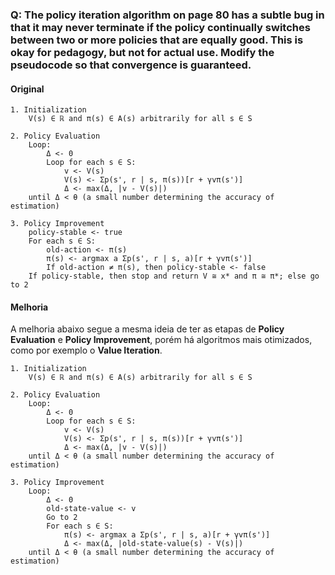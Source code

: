 ### Q: The policy iteration algorithm on page 80 has a subtle bug in that it may never terminate if the policy continually switches between two or more policies that are equally good. This is okay for pedagogy, but not for actual use. Modify the pseudocode so that convergence is guaranteed.

#### Original

```
1. Initialization
    V(s) ∈ ℝ and π(s) ∈ A(s) arbitrarily for all s ∈ S

2. Policy Evaluation
    Loop:
        Δ <- 0
        Loop for each s ∈ S:
            v <- V(s)
            V(s) <- Σp(s', r | s, π(s))[r + γvπ(s')]
            Δ <- max(Δ, |v - V(s)|)
    until Δ < θ (a small number determining the accuracy of estimation)

3. Policy Improvement 
    policy-stable <- true
    For each s ∈ S:
        old-action <- π(s)
        π(s) <- argmax a Σp(s', r | s, a)[r + γvπ(s')]
        If old-action ≠ π(s), then policy-stable <- false
    If policy-stable, then stop and return V ≅ x* and π ≅ π*; else go to 2 
```


#### Melhoria
A melhoria abaixo segue a mesma ideia de ter as etapas de **Policy Evaluation** e **Policy Improvement**, porém há algoritmos mais otimizados, como por exemplo o **Value Iteration**.

```
1. Initialization
    V(s) ∈ ℝ and π(s) ∈ A(s) arbitrarily for all s ∈ S

2. Policy Evaluation
    Loop:
        Δ <- 0
        Loop for each s ∈ S:
            v <- V(s)
            V(s) <- Σp(s', r | s, π(s))[r + γvπ(s')]
            Δ <- max(Δ, |v - V(s)|)
    until Δ < θ (a small number determining the accuracy of estimation)

3. Policy Improvement
    Loop:
        Δ <- 0
        old-state-value <- v
        Go to 2
        For each s ∈ S:
            π(s) <- argmax a Σp(s', r | s, a)[r + γvπ(s')]
            Δ <- max(Δ, |old-state-value(s) - V(s)|)
    until Δ < θ (a small number determining the accuracy of estimation)
```
